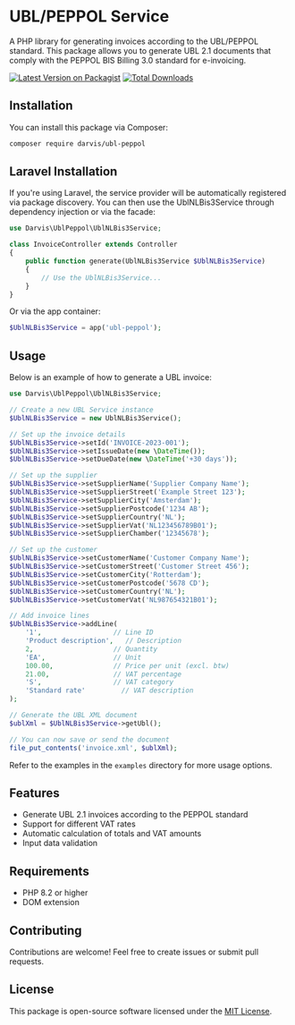 # UBL/PEPPOL Service

A PHP library for generating invoices according to the UBL/PEPPOL standard. This package allows you to generate UBL 2.1 documents that comply with the PEPPOL BIS Billing 3.0 standard for e-invoicing.

[![Latest Version on Packagist](https://img.shields.io/packagist/v/darvis/ubl-peppol.svg?style=flat-square)](https://packagist.org/packages/darvis/ubl-peppol)
[![Total Downloads](https://img.shields.io/packagist/dt/darvis/ubl-peppol.svg?style=flat-square)](https://packagist.org/packages/darvis/ubl-peppol)

## Installation

You can install this package via Composer:

```bash
composer require darvis/ubl-peppol
```

## Laravel Installation

If you're using Laravel, the service provider will be automatically registered via package discovery. You can then use the UblNLBis3Service through dependency injection or via the facade:

```php
use Darvis\UblPeppol\UblNLBis3Service;

class InvoiceController extends Controller
{
    public function generate(UblNLBis3Service $UblNLBis3Service)
    {
        // Use the UblNLBis3Service...
    }
}
```

Or via the app container:

```php
$UblNLBis3Service = app('ubl-peppol');
```

## Usage

Below is an example of how to generate a UBL invoice:

```php
use Darvis\UblPeppol\UblNLBis3Service;

// Create a new UBL Service instance
$UblNLBis3Service = new UblNLBis3Service();

// Set up the invoice details
$UblNLBis3Service->setId('INVOICE-2023-001');
$UblNLBis3Service->setIssueDate(new \DateTime());
$UblNLBis3Service->setDueDate(new \DateTime('+30 days'));

// Set up the supplier
$UblNLBis3Service->setSupplierName('Supplier Company Name');
$UblNLBis3Service->setSupplierStreet('Example Street 123');
$UblNLBis3Service->setSupplierCity('Amsterdam');
$UblNLBis3Service->setSupplierPostcode('1234 AB');
$UblNLBis3Service->setSupplierCountry('NL');
$UblNLBis3Service->setSupplierVat('NL123456789B01');
$UblNLBis3Service->setSupplierChamber('12345678');

// Set up the customer
$UblNLBis3Service->setCustomerName('Customer Company Name');
$UblNLBis3Service->setCustomerStreet('Customer Street 456');
$UblNLBis3Service->setCustomerCity('Rotterdam');
$UblNLBis3Service->setCustomerPostcode('5678 CD');
$UblNLBis3Service->setCustomerCountry('NL');
$UblNLBis3Service->setCustomerVat('NL987654321B01');

// Add invoice lines
$UblNLBis3Service->addLine(
    '1',                  // Line ID
    'Product description',   // Description
    2,                    // Quantity
    'EA',                 // Unit
    100.00,               // Price per unit (excl. btw)
    21.00,                // VAT percentage
    'S',                  // VAT category
    'Standard rate'         // VAT description
);

// Generate the UBL XML document
$ublXml = $UblNLBis3Service->getUbl();

// You can now save or send the document
file_put_contents('invoice.xml', $ublXml);
```

Refer to the examples in the `examples` directory for more usage options.

## Features

- Generate UBL 2.1 invoices according to the PEPPOL standard
- Support for different VAT rates
- Automatic calculation of totals and VAT amounts
- Input data validation

## Requirements

- PHP 8.2 or higher
- DOM extension

## Contributing

Contributions are welcome! Feel free to create issues or submit pull requests.

## License

This package is open-source software licensed under the [MIT License](LICENSE).
